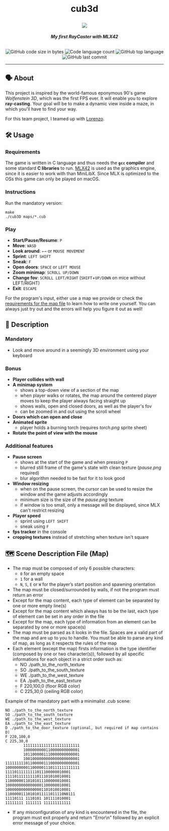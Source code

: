<h1 align="center">
	<p>
	cub3d
	</p>
	<img src="https://github.com/ayogun/42-project-badges/blob/main/badges/cub3dm.png">
</h1>

<p align="center">
	<b><i>My first RayCaster with MLX42</i></b><br><br>
</p>

<p align="center">
	<img alt="GitHub code size in bytes" src="https://img.shields.io/github/languages/code-size/aaron-22766/42_cub3d?color=lightblue" />
	<img alt="Code language count" src="https://img.shields.io/github/languages/count/aaron-22766/42_cub3d?color=yellow" />
	<img alt="GitHub top language" src="https://img.shields.io/github/languages/top/aaron-22766/42_cub3d?color=blue" />
	<img alt="GitHub last commit" src="https://img.shields.io/github/last-commit/aaron-22766/42_cub3d?color=green" />
</p>

---

## 🗣 About

This project is inspired by the world-famous eponymous 90's game *Wolfenstein 3D*, which was the first FPS ever. It will enable you to explore **ray-casting**. Your goal will be to make a dynamic view inside a maze, in which you'll have to find your way.

For this team project, I teamed up with [Lorenzo](https://github.com/LorenFiorini).

## 🛠 Usage


### Requirements

The game is written in C language and thus needs the **`gcc` compiler** and some standard **C libraries** to run. [MLX42](https://github.com/codam-coding-college/MLX42) is used as the graphics engine, since it is easier to work with than MiniLibX. Since MLX is optimized to the OSs this game can only be played on macOS.

### Instructions

Run the mandatory version:
```shell
make
./cub3D maps/*.cub
```

### Play

* **Start/Pause/Resume**: `P`
* **Move**: `WASD`
* **Look around**: `←→` or `MOUSE MOVEMENT`
* **Sprint**: `LEFT SHIFT`
* **Sneak**: `F`
* **Open doors**: `SPACE` or `LEFT MOUSE`
* **Zoom minimap**: `SCROLL UP/DOWN`
* **Change fov**: `SCROLL LEFT/RIGHT` (`SHIFT`+`UP/DOWN` on mice without LEFT/RIGHT)
* **Exit**: `ESCAPE`

For the program's input, either use a map we provide or check the [requirements for the map file](#scene-description-file-map) to learn how to write one yourself. You can always just try out and the errors will help you figure it out as well!

## 💬 Description

### Mandatory

* Look and move around in a seemingly 3D environment using your keyboard

### Bonus

* **Player collides with wall**
* **A minimap system**
  - shows a top-down view of a section of the map
  - when player walks or rotates, the map around the centered player moves to keep the player always facing straight up
  - shows walls, open and closed doors, as well as the player's fov
  - can be zoomed in and out using the scroll wheel
* **Doors which can open and close**
* **Animated sprite**
  - player holds a burning torch (requires *torch.png* sprite sheet)
* **Rotate the point of view with the mouse**

### Additional features

* **Pause screen**
  - shows at the start of the game and when pressing `P`
  - blurred still frame of the game's state with clean texture (*pause.png* required)
  - blur algorithm needed to be fast for it to look good
* **Window resizing**
  - when on the pause screen, the cursor can be used to resize the window and the game adjusts accordingly
  - minimum size is the size of the *pause.png* texture
  - if window is too small, only a message will be displayed, since MLX can't restrict resizing
* **Player speed**
  - sprint using `LEFT SHIFT`
  - sneak using `F`
* **fps tracker** in the console
* **cropping textures** instead of stretching when texture isn't square

## 🗺 Scene Description File (Map)

* The map must be composed of only 6 possible characters:
  - `0` for an empty space
  - `1` for a wall
  - `N`, `S`, `E` or `W` for the player’s start position and spawning orientation
* The map must be closed/surrounded by walls, if not the program must return an error
* Except for the map content, each type of element can be separated by one or more empty line(s)
* Except for the map content which always has to be the last, each type of element can be set in any order in the file
* Except for the map, each type of information from an element can be separated by one or more space(s)
* The map must be parsed as it looks in the file. Spaces are a valid part of the map and are up to you to handle. You must be able to parse any kind of map, as long as it respects the rules of the map
* Each element (except the map) firsts information is the type identifier (composed by one or two character(s)), followed by all specific informations for each object in a strict order such as:
  - NO ./path_to_the_north_texture
  - SO ./path_to_the_south_texture
  - WE ./path_to_the_west_texture
  - EA ./path_to_the_east_texture
  - F 220,100,0 (floor RGB color)
  - C 225,30,0 (ceiling RGB color)

Example of the mandatory part with a minimalist .cub scene:
```
NO ./path_to_the_north_texture
SO ./path_to_the_south_texture
WE ./path_to_the_west_texture
EA ./path_to_the_east_texture
D ./path_to_the_door_texture (optional, but required if map contains D)
F 220,100,0
C 225,30,0
        1111111111111111111111111
        1000000000110000000000001
        1011000001110000000000001
        1001000000000000000000001
111111111011000001110000000000001
100000000011000001110111111111111
11110111111111011100000010001
11110111111111011101010010001
11000000110101011100000010001
10000000000000001100000010001
10000000000000001101010010001
11000001110101011111011110N0111
11110111 1110101 101111010001
11111111 1111111 111111111111

```

* If any misconfiguration of any kind is encountered in the file, the program must exit properly and return "Error\n" followed by an explicit error message of your choice.

